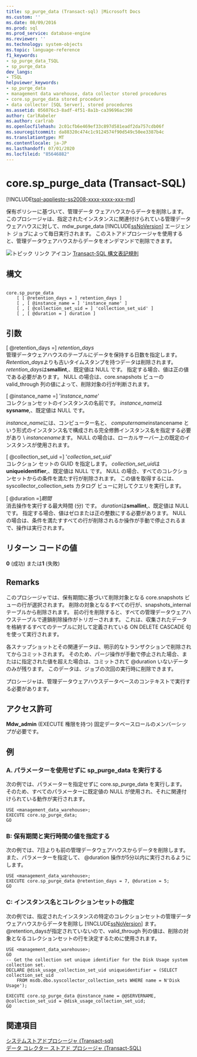 ```yaml
---
title: sp_purge_data (Transact-sql) |Microsoft Docs
ms.custom: ''
ms.date: 08/09/2016
ms.prod: sql
ms.prod_service: database-engine
ms.reviewer: ''
ms.technology: system-objects
ms.topic: language-reference
f1_keywords:
- sp_purge_data_TSQL
- sp_purge_data
dev_langs:
- TSQL
helpviewer_keywords:
- sp_purge_data
- management data warehouse, data collector stored procedures
- core.sp_purge_data stored procedure
- data collector [SQL Server], stored procedures
ms.assetid: 056076c3-8adf-4f51-8a1b-ca39696ac390
author: CarlRabeler
ms.author: carlrab
ms.openlocfilehash: 2c01cfb6e469ef33c897d581eadf2da757cdb06f
ms.sourcegitcommit: da88320c474c1c9124574f90d549c50ee3387b4c
ms.translationtype: MT
ms.contentlocale: ja-JP
ms.lasthandoff: 07/01/2020
ms.locfileid: "85646882"
---
```

# <a name="coresp_purge_data-transact-sql"></a>core.sp_purge_data (Transact-SQL)
[!INCLUDE[tsql-appliesto-ss2008-xxxx-xxxx-xxx-md](../../includes/applies-to-version/sqlserver.md)]

  保有ポリシーに基づいて、管理データ ウェアハウスからデータを削除します。 このプロシージャは、指定されたインスタンスに関連付けられている管理データ ウェアハウスに対して、mdw_purge_data [!INCLUDE[ssNoVersion](../../includes/ssnoversion-md.md)] エージェント ジョブによって毎日実行されます。 このストアドプロシージャを使用すると、管理データウェアハウスからデータをオンデマンドで削除できます。  
  
 ![トピック リンク アイコン](../../database-engine/configure-windows/media/topic-link.gif "トピック リンク アイコン") [Transact-SQL 構文表記規則](../../t-sql/language-elements/transact-sql-syntax-conventions-transact-sql.md)  
  
## <a name="syntax"></a>構文  
  
```  
  
core.sp_purge_data  
    [ [ @retention_days = ] retention_days ]  
    [ , [ @instance_name = ] 'instance_name' ]  
    [ , [ @collection_set_uid = ] 'collection_set_uid' ]  
    [ , [ @duration = ] duration ]  
```  
  
## <a name="arguments"></a>引数  
 [ @retention_days =] *retention_days*  
 管理データウェアハウスのテーブルにデータを保持する日数を指定します。 *Retention_days*よりも古いタイムスタンプを持つデータは削除されます。 *retention_days*は**smallint**,、既定値は NULL です。 指定する場合、値は正の値である必要があります。 NULL の場合は、core.snapshots ビューの valid_through 列の値によって、削除対象の行が判断されます。  
  
 [ @instance_name =] '*instance_name*'  
 コレクションセットのインスタンスの名前です。 *instance_name*は**sysname**,、既定値は NULL です。  
  
 *instance_name*には、コンピューター名と、 *computername*instancename という形式のインスタンス名で構成される完全修飾インスタンス名を指定する必要があり \\ *instancename*ます。 NULL の場合は、ローカルサーバー上の既定のインスタンスが使用されます。  
  
 [ @collection_set_uid =] '*collection_set_uid*'  
 コレクション セットの GUID を指定します。 *collection_set_uid*は**uniqueidentifier**,、既定値は NULL です。 NULL の場合、すべてのコレクションセットからの条件を満たす行が削除されます。 この値を取得するには、syscollector_collection_sets カタログ ビューに対してクエリを実行します。  
  
 [ @duration =]*期間*  
 消去操作を実行する最大時間 (分) です。 *duration*は**smallint**,、既定値は NULL です。 指定する場合、値はゼロまたは正の整数にする必要があります。 NULL の場合は、条件を満たすすべての行が削除されるか操作が手動で停止されるまで、操作は実行されます。  
  
## <a name="return-code-values"></a>リターン コードの値  
 **0** (成功) または**1** (失敗)  
  
## <a name="remarks"></a>Remarks  
 このプロシージャでは、保有期間に基づいて削除対象となる core.snapshots ビューの行が選択されます。 削除の対象となるすべての行が、snapshots_internal テーブルから削除されます。 前の行を削除すると、すべての管理データウェアハウステーブルで連鎖削除操作がトリガーされます。 これは、収集されたデータを格納するすべてのテーブルに対して定義されている ON DELETE CASCADE 句を使って実行されます。  
  
 各スナップショットとその関連データは、明示的なトランザクションで削除されてからコミットされます。 そのため、パージ操作が手動で停止された場合、またはに指定された値を超えた場合は、コミットされて @duration いないデータのみが残ります。 このデータは、ジョブの次回の実行時に削除できます。  
  
 プロシージャは、管理データウェアハウスデータベースのコンテキストで実行する必要があります。  
  
## <a name="permissions"></a>アクセス許可  
 **Mdw_admin** (EXECUTE 権限を持つ) 固定データベースロールのメンバーシップが必要です。  
  
## <a name="examples"></a>例  
  
### <a name="a-running-sp_purge_data-with-no-parameters"></a>A. パラメーターを使用せずに sp_purge_data を実行する  
 次の例では、パラメーターを指定せずに core.sp_purge_data を実行します。 そのため、すべてのパラメーターに既定値の NULL が使用され、それに関連付けられている動作が実行されます。  
  
```  
USE <management_data_warehouse>;  
EXECUTE core.sp_purge_data;  
GO  
```  
  
### <a name="b-specifying-retention-and-duration-values"></a>B: 保有期間と実行時間の値を指定する  
 次の例では、7日よりも前の管理データウェアハウスからデータを削除します。 また、パラメーターを指定して、 @duration 操作が5分以内に実行されるようにします。  
  
```  
USE <management_data_warehouse>;  
EXECUTE core.sp_purge_data @retention_days = 7, @duration = 5;  
GO  
```  
  
### <a name="c-specifying-an-instance-name-and-collection-set"></a>C: インスタンス名とコレクションセットの指定  
 次の例では、指定されたインスタンスの特定のコレクションセットの管理データウェアハウスからデータを削除し [!INCLUDE[ssNoVersion](../../includes/ssnoversion-md.md)] ます。 @retention_daysが指定されていないので、valid_through 列の値は、削除の対象となるコレクションセットの行を決定するために使用されます。  
  
```  
USE <management_data_warehouse>;  
GO  
-- Get the collection set unique identifier for the Disk Usage system collection set.  
DECLARE @disk_usage_collection_set_uid uniqueidentifier = (SELECT collection_set_uid   
    FROM msdb.dbo.syscollector_collection_sets WHERE name = N'Disk Usage');   
  
EXECUTE core.sp_purge_data @instance_name = @@SERVERNAME, @collection_set_uid = @disk_usage_collection_set_uid;  
GO  
```  
  
## <a name="see-also"></a>関連項目  
 [システムストアドプロシージャ &#40;Transact-sql&#41;](../../relational-databases/system-stored-procedures/system-stored-procedures-transact-sql.md)   
 [データ コレクター ストアド プロシージャ &#40;Transact-SQL&#41;](../../relational-databases/system-stored-procedures/data-collector-stored-procedures-transact-sql.md)  
  
  
